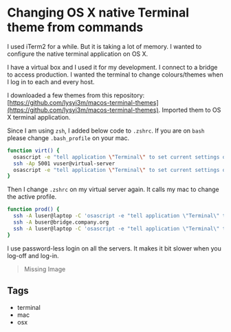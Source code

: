 # Changing OS X native Terminal theme from commands

I used iTerm2 for a while. But it is taking a lot of memory. I wanted to configure the native terminal application on OS X.

I have a virtual box and I used it for my development. I connect to a bridge to access production. I wanted the terminal to change colours/themes when I log in to each and every host. 

I downloaded a few themes from this repository: [https://github.com/lysyi3m/macos-terminal-themes](https://github.com/lysyi3m/macos-terminal-themes). Imported them to OS X terminal application.

Since I am using `zsh`, I added below code to `.zshrc`. If you are on `bash` please change `.bash_profile` on your mac.

```bash
function virt() {
  osascript -e "tell application \"Terminal\" to set current settings of front window to settings set \"Ubuntu\""
  ssh -Ap 5001 vuser@virtual-server
  osascript -e "tell application \"Terminal\" to set current settings of front window to settings set \"One Dark\""
}
```

Then I change `.zshrc` on my virtual server again. It calls my mac to change the active profile.

```bash
function prod() {
  ssh -A luser@laptop -C 'osascript -e "tell application \"Terminal\" to set current settings of front window to settings set \"Red Alert\""'
  ssh -A buser@bridge.company.org
  ssh -A luser@laptop -C 'osascript -e "tell application \"Terminal\" to set current settings of front window to settings set \"Ubuntu\""'
}
```

I use password-less login on all the servers. It makes it bit slower when you log-off and log-in.

> Missing Image

## Tags

- terminal
- mac
- osx
